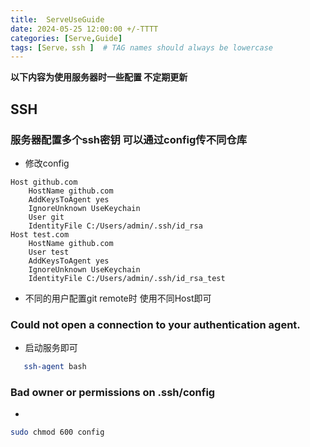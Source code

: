 ```yaml
---
title:  ServeUseGuide
date: 2024-05-25 12:00:00 +/-TTTT
categories: [Serve,Guide]
tags: [Serve，ssh ]  # TAG names should always be lowercase
---
```


**以下内容为使用服务器时一些配置 不定期更新**

## SSH
### 服务器配置多个ssh密钥 可以通过config传不同仓库
* 修改config
 ```
Host github.com
     HostName github.com
     AddKeysToAgent yes
     IgnoreUnknown UseKeychain
     User git
     IdentityFile C:/Users/admin/.ssh/id_rsa
 Host test.com
     HostName github.com
     User test
     AddKeysToAgent yes
     IgnoreUnknown UseKeychain
     IdentityFile C:/Users/admin/.ssh/id_rsa_test
```
* 不同的用户配置git remote时 使用不同Host即可
  
### Could not open a connection to your authentication agent.
* 启动服务即可
``` bash
   ssh-agent bash
```

### Bad owner or permissions on .ssh/config
* 
```bash
sudo chmod 600 config
```
